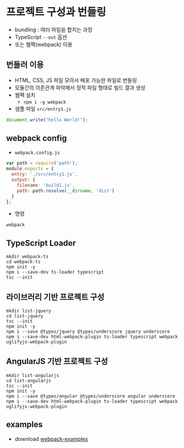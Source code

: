 # 프로젝트 구성과 번들링

* bundling : 여러 파일을 합치는 과정
* TypeScript `--out` 옵션
* 또는 웹팩(webpack) 이용

## 번들러 이용

* HTML, CSS, JS 파일 모아서 배포 가능한 파일로 번들링
* 모듈간의 의존관계 파악해서 정적 파일 형태로 빌드 결과 생성
* 웹팩 설치
  * `npm i -g webpack`
* 샘플 파일 `src/entry1.js`

```js
document.write("hello World!");
```

## webpack config

* `webpack.config.js`

```js
var path = require('path');
module.exports = {
  entry: './src/entry1.js',
  output: {
    filename: 'build1.js',
    path: path.resolve(__dirname, 'dist')
  }
};
```

* 명령

```
webpack
```

## TypeScript Loader

```
mkdir webpack-ts
cd webpack-ts
npm init -y
npm i --save-dev ts-loader typescript
tsc --init
```

## 라이브러리 기반 프로젝트 구성

```
mkdir list-jquery
cd list-jquery
tsc --init
npm init -y
npm i --save @types/jquery @types/underscore jquery underscore
npm i --save-dev html-webpack-plugin ts-loader typescript webpack uglifyjs-webpack-plugin
```

## AngularJS 기반 프로젝트 구성

```
mkdir list-angularjs
cd list-angularjs
tsc --init
npm init -y
npm i --save @types/angular @types/underscore angular underscore
npm i --save-dev html-webpack-plugin ts-loader typescript webpack uglifyjs-webpack-plugin
```

## examples

* download [webpack-examples](/md/typescript/webpack-examples.tgz)

